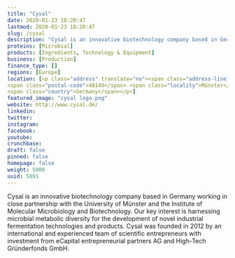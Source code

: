 ```yaml
---
title: "Cysal"
date: 2020-01-23 18:20:47
lastmod: 2020-01-23 18:20:47
slug: /cysal
description: "Cysal is an innovative biotechnology company based in Germany working in close partnership with the University of Münster and the Institute of Molecular Microbiology and Biotechnology. Our key interest is harnessing microbial metabolic diversity for the development of novel industrial fermentation technologies and products. Cysal was founded in 2012 by an international and experienced team of scientific entrepreneurs with investment from eCapital entrepreneurial partners AG and High-Tech Gründerfonds GmbH."
proteins: [Microbial]
products: [Ingredients, Technology & Equipment]
business: [Production]
finance_type: []
regions: [Europe]
location: [<p class="address" translate="no"><span class="address-line1">Mendelstraße</span><br>
<span class="postal-code">48149</span> <span class="locality">Münster</span><br>
<span class="country">Germany</span></p>]
featured_image: "cysal logo.png"
website: http://www.cysal.de/
linkedin: 
twitter: 
instagram: 
facebook: 
youtube: 
crunchbase: 
draft: false
pinned: false
homepage: false
weight: 5000
uuid: 5891
---
```

Cysal is an innovative biotechnology company based in Germany working in close partnership with the University of Münster and the Institute of Molecular Microbiology and Biotechnology. Our key interest is harnessing microbial metabolic diversity for the development of novel industrial fermentation technologies and products. Cysal was founded in 2012 by an international and experienced team of scientific entrepreneurs with investment from eCapital entrepreneurial partners AG and High-Tech Gründerfonds GmbH.
